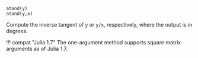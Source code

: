 ```
atand(y)
atand(y,x)
```

Compute the inverse tangent of `y` or `y/x`, respectively, where the output is in degrees.

!!! compat "Julia 1.7"
    The one-argument method supports square matrix arguments as of Julia 1.7.

